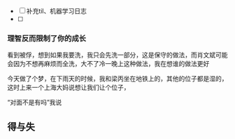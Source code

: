 - [ ]  补充til、机器学习日志
- [ ]  

### 理智反而限制了你的成长

看到被俘，想到如果我要洗，我只会先洗一部分，这是保守的做法，而肖文斌可能会因为不想再麻烦而全洗，大不了冷一晚上这种做法，我在想谁的做法更好

今天做了个梦，在下雨天的时候，我和梁丙坐在地铁上的，其他的位子都是湿的，这时上来一个上海大妈说想让我们让个位子，

“对面不是有吗”我说


## 得与失


